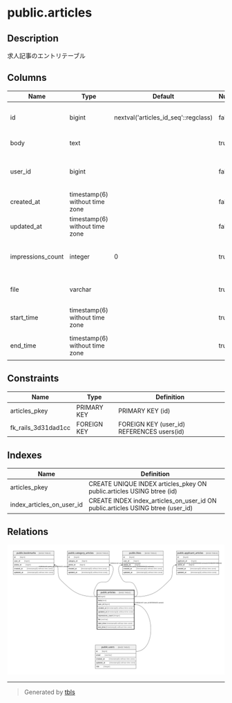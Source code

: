# public.articles

## Description

求人記事のエントリテーブル

## Columns

| Name | Type | Default | Nullable | Children | Parents | Comment |
| ---- | ---- | ------- | -------- | -------- | ------- | ------- |
| id | bigint | nextval('articles_id_seq'::regclass) | false | [public.bookmarks](public.bookmarks.md) [public.category_articles](public.category_articles.md) [public.likes](public.likes.md) [public.applicant_articles](public.applicant_articles.md) |  |  |
| body | text |  | true |  |  | 求人記事の内容 |
| user_id | bigint |  | false |  | [public.users](public.users.md) | 求人記事を作成したユーザーのID |
| created_at | timestamp(6) without time zone |  | false |  |  | 作成日時 |
| updated_at | timestamp(6) without time zone |  | false |  |  | 更新日時 |
| impressions_count | integer | 0 | true |  |  | インプレッションのカウント |
| file | varchar |  | true |  |  | 添付ファイルへのパス |
| start_time | timestamp(6) without time zone |  | true |  |  | 求人記事の開始時刻 |
| end_time | timestamp(6) without time zone |  | true |  |  | 求人記事の終了時刻 |

## Constraints

| Name | Type | Definition |
| ---- | ---- | ---------- |
| articles_pkey | PRIMARY KEY | PRIMARY KEY (id) |
| fk_rails_3d31dad1cc | FOREIGN KEY | FOREIGN KEY (user_id) REFERENCES users(id) |

## Indexes

| Name | Definition |
| ---- | ---------- |
| articles_pkey | CREATE UNIQUE INDEX articles_pkey ON public.articles USING btree (id) |
| index_articles_on_user_id | CREATE INDEX index_articles_on_user_id ON public.articles USING btree (user_id) |

## Relations

![er](public.articles.svg)

---

> Generated by [tbls](https://github.com/k1LoW/tbls)

